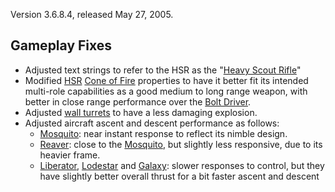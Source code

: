 Version 3.6.8.4, released May 27, 2005.

## Gameplay Fixes

- Adjusted text strings to refer to the HSR as the
  "[Heavy Scout Rifle](../weapons/Heavy_Scout_Rifle.md)"
- Modified [HSR](../weapons/Heavy_Scout_Rifle.md)
  [Cone of Fire](../terminology/Cone_of_fire.md) properties to have it better fit its
  intended multi-role capabilities as a good medium to long range weapon, with
  better in close range performance over the
  [Bolt Driver](../weapons/Bolt_Driver.md).
- Adjusted [wall turrets](../items/Phalanx.md) to have a less damaging
  explosion.
- Adjusted aircraft ascent and descent performance as follows:
  - [Mosquito](../vehicles/Mosquito.md): near instant response to reflect its
    nimble design.
  - [Reaver](../vehicles/Reaver.md): close to the
    [Mosquito](../vehicles/Mosquito.md), but slightly less responsive, due to
    its heavier frame.
  - [Liberator](../vehicles/Liberator.md), [Lodestar](../vehicles/Lodestar.md)
    and [Galaxy](../vehicles/Galaxy.md): slower responses to control, but they
    have slightly better overall thrust for a bit faster ascent and descent

<!--[category:Patches](category:Patches.md)-->
